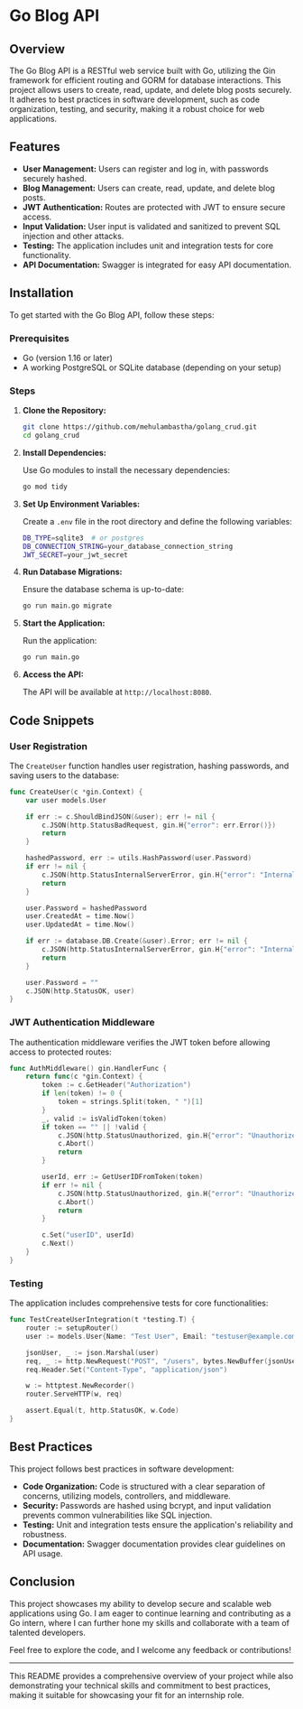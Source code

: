 # Go Blog API

## Overview

The Go Blog API is a RESTful web service built with Go, utilizing the Gin framework for efficient routing and GORM for database interactions. This project allows users to create, read, update, and delete blog posts securely. It adheres to best practices in software development, such as code organization, testing, and security, making it a robust choice for web applications.

## Features

- **User Management:** Users can register and log in, with passwords securely hashed.
- **Blog Management:** Users can create, read, update, and delete blog posts.
- **JWT Authentication:** Routes are protected with JWT to ensure secure access.
- **Input Validation:** User input is validated and sanitized to prevent SQL injection and other attacks.
- **Testing:** The application includes unit and integration tests for core functionality.
- **API Documentation:** Swagger is integrated for easy API documentation.

## Installation

To get started with the Go Blog API, follow these steps:

### Prerequisites

- Go (version 1.16 or later)
- A working PostgreSQL or SQLite database (depending on your setup)

### Steps

1. **Clone the Repository:**

   ```bash
   git clone https://github.com/mehulambastha/golang_crud.git
   cd golang_crud
   ```

2. **Install Dependencies:**

   Use Go modules to install the necessary dependencies:

   ```bash
   go mod tidy
   ```

3. **Set Up Environment Variables:**

   Create a `.env` file in the root directory and define the following variables:

   ```bash
   DB_TYPE=sqlite3  # or postgres
   DB_CONNECTION_STRING=your_database_connection_string
   JWT_SECRET=your_jwt_secret
   ```

4. **Run Database Migrations:**

   Ensure the database schema is up-to-date:

   ```bash
   go run main.go migrate
   ```

5. **Start the Application:**

   Run the application:

   ```bash
   go run main.go
   ```

6. **Access the API:**

   The API will be available at `http://localhost:8080`.

## Code Snippets

### User Registration

The `CreateUser` function handles user registration, hashing passwords, and saving users to the database:

```go
func CreateUser(c *gin.Context) {
    var user models.User

    if err := c.ShouldBindJSON(&user); err != nil {
        c.JSON(http.StatusBadRequest, gin.H{"error": err.Error()})
        return
    }

    hashedPassword, err := utils.HashPassword(user.Password)
    if err != nil {
        c.JSON(http.StatusInternalServerError, gin.H{"error": "Internal server error"})
        return
    }

    user.Password = hashedPassword
    user.CreatedAt = time.Now()
    user.UpdatedAt = time.Now()

    if err := database.DB.Create(&user).Error; err != nil {
        c.JSON(http.StatusInternalServerError, gin.H{"error": "Internal server error"})
        return
    }

    user.Password = ""
    c.JSON(http.StatusOK, user)
}
```

### JWT Authentication Middleware

The authentication middleware verifies the JWT token before allowing access to protected routes:

```go
func AuthMiddleware() gin.HandlerFunc {
    return func(c *gin.Context) {
        token := c.GetHeader("Authorization")
        if len(token) != 0 {
            token = strings.Split(token, " ")[1]
        }
        _, valid := isValidToken(token)
        if token == "" || !valid {
            c.JSON(http.StatusUnauthorized, gin.H{"error": "Unauthorized. Invalid login token."})
            c.Abort()
            return
        }

        userId, err := GetUserIDFromToken(token)
        if err != nil {
            c.JSON(http.StatusUnauthorized, gin.H{"error": "Unauthorized. Invalid login token."})
            c.Abort()
            return
        }

        c.Set("userID", userId)
        c.Next()
    }
}
```

### Testing

The application includes comprehensive tests for core functionalities:

```go
func TestCreateUserIntegration(t *testing.T) {
    router := setupRouter()
    user := models.User{Name: "Test User", Email: "testuser@example.com", Password: "securepassword"}

    jsonUser, _ := json.Marshal(user)
    req, _ := http.NewRequest("POST", "/users", bytes.NewBuffer(jsonUser))
    req.Header.Set("Content-Type", "application/json")

    w := httptest.NewRecorder()
    router.ServeHTTP(w, req)

    assert.Equal(t, http.StatusOK, w.Code)
}
```

## Best Practices

This project follows best practices in software development:

- **Code Organization:** Code is structured with a clear separation of concerns, utilizing models, controllers, and middleware.
- **Security:** Passwords are hashed using bcrypt, and input validation prevents common vulnerabilities like SQL injection.
- **Testing:** Unit and integration tests ensure the application's reliability and robustness.
- **Documentation:** Swagger documentation provides clear guidelines on API usage.

## Conclusion

This project showcases my ability to develop secure and scalable web applications using Go. I am eager to continue learning and contributing as a Go intern, where I can further hone my skills and collaborate with a team of talented developers.

Feel free to explore the code, and I welcome any feedback or contributions!

--- 

This README provides a comprehensive overview of your project while also demonstrating your technical skills and commitment to best practices, making it suitable for showcasing your fit for an internship role.
